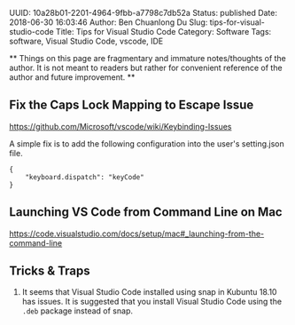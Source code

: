 UUID: 10a28b01-2201-4964-9fbb-a7798c7db52a
Status: published
Date: 2018-06-30 16:03:46
Author: Ben Chuanlong Du
Slug: tips-for-visual-studio-code
Title: Tips for Visual Studio Code
Category: Software
Tags: software, Visual Studio Code, vscode, IDE

**
Things on this page are
fragmentary and immature notes/thoughts of the author.
It is not meant to readers
but rather for convenient reference of the author and future improvement.
**


## Fix the Caps Lock Mapping to Escape Issue

https://github.com/Microsoft/vscode/wiki/Keybinding-Issues

A simple fix is to add the following configuration into the user's setting.json file.

```
{
    "keyboard.dispatch": "keyCode"
}
```


## Launching VS Code from Command Line on Mac 

https://code.visualstudio.com/docs/setup/mac#_launching-from-the-command-line

## Tricks & Traps

1. It seems that Visual Studio Code installed using snap in Kubuntu 18.10 has issues.
    It is suggested that you install Visual Studio Code using the `.deb` package instead of snap.